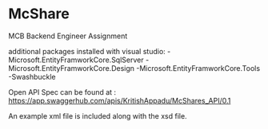 # McShare
MCB Backend Engineer Assignment

additional packages installed with visual studio:
-Microsoft.EntityFramworkCore.SqlServer
-Microsoft.EntityFramworkCore.Design
-Microsoft.EntityFramworkCore.Tools
-Swashbuckle

Open API Spec can be found at : https://app.swaggerhub.com/apis/KritishAppadu/McShares_API/0.1

An example xml file is included along with the xsd file.
